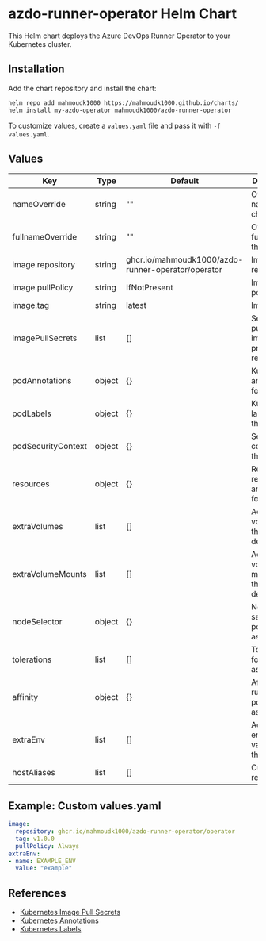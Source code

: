 # azdo-runner-operator Helm Chart

This Helm chart deploys the Azure DevOps Runner Operator to your Kubernetes cluster.

## Installation

Add the chart repository and install the chart:

```sh
helm repo add mahmoudk1000 https://mahmoudk1000.github.io/charts/
helm install my-azdo-operator mahmoudk1000/azdo-runner-operator
```

To customize values, create a `values.yaml` file and pass it with `-f values.yaml`.

## Values

| Key                | Type    | Default                                                      | Description                                                                 |
|--------------------|---------|--------------------------------------------------------------|-----------------------------------------------------------------------------|
| nameOverride       | string  | ""                                                           | Override the name of the chart                                              |
| fullnameOverride   | string  | ""                                                           | Override the full name of the chart                                         |
| image.repository   | string  | ghcr.io/mahmoudk1000/azdo-runner-operator/operator           | Image repository                                                            |
| image.pullPolicy   | string  | IfNotPresent                                                 | Image pull policy                                                           |
| image.tag          | string  | latest                                                       | Image tag                                                                   |
| imagePullSecrets   | list    | []                                                           | Secrets for pulling images from private registries                          |
| podAnnotations     | object  | {}                                                           | Kubernetes annotations for the pod                                          |
| podLabels          | object  | {}                                                           | Kubernetes labels for the pod                                               |
| podSecurityContext | object  | {}                                                           | Security context for the pod                                                |
| resources          | object  | {}                                                           | Resource requests and limits for the pod                                    |
| extraVolumes       | list    | []                                                           | Additional volumes for the deployment                                       |
| extraVolumeMounts  | list    | []                                                           | Additional volume mounts for the deployment                                 |
| nodeSelector       | object  | {}                                                           | Node selector for pod assignment                                            |
| tolerations        | list    | []                                                           | Tolerations for pod assignment                                              |
| affinity           | object  | {}                                                           | Affinity rules for pod assignment                                           |
| extraEnv           | list    | []                                                           | Additional environment variables for the pod                                |
| hostAliases        | list    | []                                                           | Custom dns records                                                          |

## Example: Custom values.yaml

```yaml
image:
  repository: ghcr.io/mahmoudk1000/azdo-runner-operator/operator
  tag: v1.0.0
  pullPolicy: Always
extraEnv:
- name: EXAMPLE_ENV
  value: "example"
```

## References

- [Kubernetes Image Pull Secrets](https://kubernetes.io/docs/tasks/configure-pod-container/pull-image-private-registry/)
- [Kubernetes Annotations](https://kubernetes.io/docs/concepts/overview/working-with-objects/annotations/)
- [Kubernetes Labels](https://kubernetes.io/docs/concepts/overview/working-with-objects/labels/)
